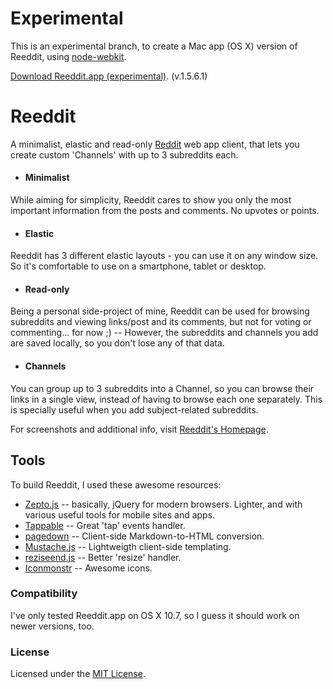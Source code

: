 # Experimental

This is an experimental branch, to create a Mac app (OS X) version of Reeddit, using [node-webkit](https://github.com/rogerwang/node-webkit).

[Download Reeddit.app (experimental)](http://cl.ly/3W1U0z2o2U2x). (v.1.5.6.1)

# Reeddit

A minimalist, elastic and read-only [Reddit](http://reddit.com/) web app client, that lets you create custom 'Channels' with up to 3 subreddits each.

* #### Minimalist
While aiming for simplicity, Reeddit cares to show you only the most important information from the posts and comments. No upvotes or points.

* #### Elastic
Reeddit has 3 different elastic layouts - you can use it on any window size. So it's comfortable to use on a smartphone, tablet or desktop.

* #### Read-only
Being a personal side-project of mine, Reeddit can be used for browsing subreddits and viewing links/post and its comments, but not for voting or commenting... for now ;) -- However, the subreddits and channels you add are saved locally, so you don't lose any of that data.

* #### Channels
You can group up to 3 subreddits into a Channel, so you can browse their links in a single view, instead of having to browse each one separately. This is specially useful when you add subject-related subreddits.

For screenshots and additional info, visit [Reeddit's Homepage](http://berbaquero.github.com/reeddit/about).

## Tools

To build Reeddit, I used these awesome resources:

*	[Zepto.js](http://zeptojs.com/) -- basically, jQuery for modern browsers. Lighter, and with various useful tools for mobile sites and apps.
*	[Tappable](https://github.com/cheeaun/tappable) -- Great 'tap' events handler.
*	[pagedown](http://code.google.com/p/pagedown/) -- Client-side Markdown-to-HTML conversion.
*	[Mustache.js](https://github.com/janl/mustache.js/) -- Lightweigth client-side templating.
*	[reziseend.js](https://github.com/porada/resizeend) -- Better 'resize' handler.
* 	[Iconmonstr](http://iconmonstr.com/) -- Awesome icons.

### Compatibility
I've only tested Reeddit.app on OS X 10.7, so I guess it should work on newer versions, too.

### License

Licensed under the [MIT License](http://berbaquero.mit-license.org/).
